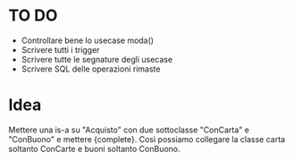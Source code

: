 # TO DO
  + Controllare bene lo usecase moda()
  + Scrivere tutti i trigger
  + Scrivere tutte le segnature degli usecase
  + Scrivere SQL delle operazioni rimaste

# Idea
Mettere una is-a su "Acquisto" con due sottoclasse "ConCarta" e "ConBuono" e mettere {complete}. Così possiamo collegare la classe carta soltanto ConCarte e buoni soltanto ConBuono.
